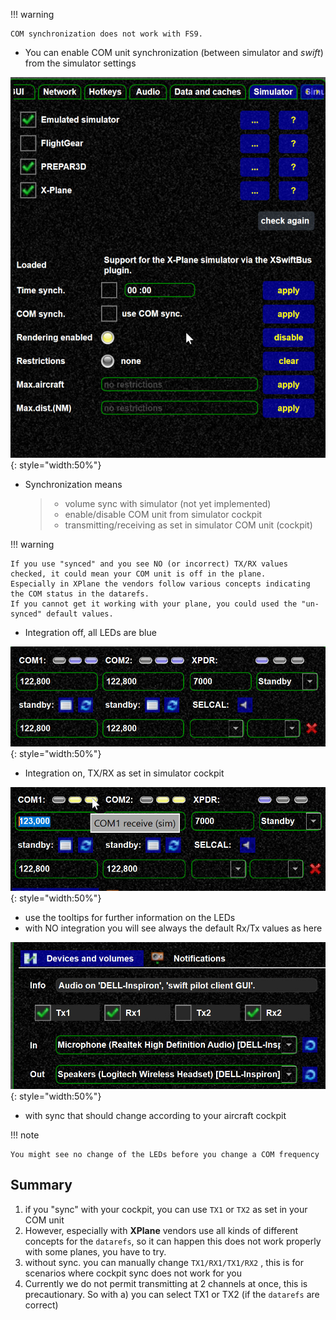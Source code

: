 <!--
    SPDX-FileCopyrightText: Copyright (C) swift Project Community / Contributors
    SPDX-License-Identifier: GFDL-1.3-only
-->

!!! warning

    COM synchronization does not work with FS9.


-   You can enable COM unit synchronization (between simulator and
    *swift*) from the simulator settings

![](./../../img/comunit1.jpg){: style="width:50%"}

-   Synchronization means

    > -   volume sync with simulator (not yet implemented)
    > -   enable/disable COM unit from simulator cockpit
    > -   transmitting/receiving as set in simulator COM unit (cockpit)

!!! warning

    If you use "synced" and you see NO (or incorrect) TX/RX values checked, it could mean your COM unit is off in the plane.
    Especially in XPlane the vendors follow various concepts indicating the COM status in the datarefs.
    If you cannot get it working with your plane, you could used the "un-synced" default values.


-   Integration off, all LEDs are blue

![](./../../img/comunit2.jpg){: style="width:50%"}

-   Integration on, TX/RX as set in simulator cockpit

![](./../../img/comunit3.jpg){: style="width:50%"}

-   use the tooltips for further information on the LEDs
-   with NO integration you will see always the default Rx/Tx values as
    here

![](./../../img/comunit4.jpg){: style="width:50%"}

-   with sync that should change according to your aircraft cockpit


!!! note

    You might see no change of the LEDs before you change a COM frequency


## Summary

1.  if you "sync" with your cockpit, you can use `TX1` or `TX2` as set in your COM unit
2.  However, especially with **XPlane** vendors use all kinds of different concepts for the `datarefs`, so it can happen this does not work properly with some planes, you have to try.
3.  without sync. you can manually change `TX1/RX1/TX1/RX2` , this is for scenarios where cockpit sync does not work for you
4.  Currently we do not permit transmitting at 2 channels at once, this is precautionary.
So with a) you can select TX1 or TX2 (if the `datarefs` are correct)
